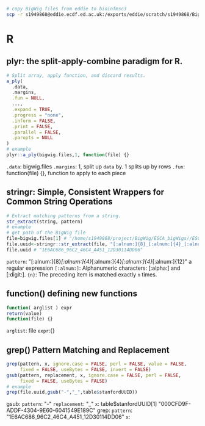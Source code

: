 ```bash
# copy BigWig files from eddie to bioinfmsc3
scp -r s1949868@eddie.ecdf.ed.ac.uk:/exports/eddie/scratch/s1949868/BigWig/ESCA_bigWigs ./
```
# R
## plyr: the split-apply-combine paradigm for R.
```r
# Split array, apply function, and discard results.
a_ply(
  .data,
  .margins,
  .fun = NULL,
  ...,
  .expand = TRUE,
  .progress = "none",
  .inform = FALSE,
  .print = FALSE,
  .parallel = FALSE,
  .paropts = NULL
)
# example
plyr::a_ply(bigwig.files,1, function(file) {}
```
`.data`: bigwig.files
`.margins`: 1, split up `data` by. 1 splits up by rows
`.fun`: function(file) {}, function to apply to each piece
## stringr: Simple, Consistent Wrappers for Common String Operations
```r
# Extract matching patterns from a string.
str_extract(string, pattern)
# example
# get path of the BigWig file
file=bigwig.files[1] # "/home/s1949868/project/BigWig/ESCA_bigWigs//ESCA_1E6AC686_96C2_46C4_A451_12D30114DD06_X012_S02_L027_B1_T1_P024.insertions.bw"
file.uuid<-stringr::str_extract(file, "[:alnum:]{8}_[:alnum:]{4}_[:alnum:]{4}_[:alnum:]{4}_[:alnum:]{12}")
file.uuid # "1E6AC686_96C2_46C4_A451_12D30114DD06"
```
`pattern`: "[:alnum:]{8}_[:alnum:]{4}_[:alnum:]{4}_[:alnum:]{4}_[:alnum:]{12}" a regular expression
`[:alnum:]`: Alphanumeric characters:  [:alpha:]  and  [:digit:].
`{n}`: The preceding item is matched exactly  `n`  times.
## function() defining new functions
```r
function( arglist ) expr
return(value)
function(file) {}
```
`arglist`: file
`expr`:{}
## grep() Pattern Matching and Replacement
```r
grep(pattern, x, ignore.case = FALSE, perl = FALSE, value = FALSE,
     fixed = FALSE, useBytes = FALSE, invert = FALSE) 
gsub(pattern, replacement, x, ignore.case = FALSE, perl = FALSE,
     fixed = FALSE, useBytes = FALSE)
# example
grep(file.uuid,gsub("-","_",table$stanfordUUID))
```
gsub:
`pattern`: "-"
`replacement`: "_"
`x`: table$stanfordUUID[1] "000CFD9F-ADDF-4304-9E60-6041549E189C"
grep:
`pattern`: "1E6AC686_96C2_46C4_A451_12D30114DD06"
`x`: 
<!--stackedit_data:
eyJoaXN0b3J5IjpbLTgwNzY4MzE2NiwtOTczMDExNzIsMTA3MT
k2ODQ3NSwyODI2MTQ4MDMsLTE1NTI4NDg1MTddfQ==
-->